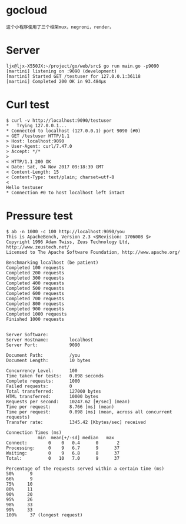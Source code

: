 # gocloud
    这个小程序使用了三个框架mux，negroni，render。

# Server
    ljx@ljx-X550JX:~/project/go/web/src$ go run main.go -p9090  
    [martini] listening on :9090 (development)  
    [martini] Started GET /testuser for 127.0.0.1:36118  
    [martini] Completed 200 OK in 93.484µs

#  Curl test
    $ curl -v http://localhost:9090/testuser  
    *   Trying 127.0.0.1...
    * Connected to localhost (127.0.0.1) port 9090 (#0)
    > GET /testuser HTTP/1.1
    > Host: localhost:9090
    > User-Agent: curl/7.47.0
    > Accept: */*
    >
    < HTTP/1.1 200 OK
    < Date: Sat, 04 Nov 2017 09:18:39 GMT
    < Content-Length: 15
    < Content-Type: text/plain; charset=utf-8
    <
    Hello testuser
    * Connection #0 to host localhost left intact

# Pressure test

    $ ab -n 1000 -c 100 http://localhost:9090/you
    This is ApacheBench, Version 2.3 <$Revision: 1706008 $>
    Copyright 1996 Adam Twiss, Zeus Technology Ltd, http://www.zeustech.net/
    Licensed to The Apache Software Foundation, http://www.apache.org/

    Benchmarking localhost (be patient)
    Completed 100 requests
    Completed 200 requests
    Completed 300 requests
    Completed 400 requests
    Completed 500 requests
    Completed 600 requests
    Completed 700 requests
    Completed 800 requests
    Completed 900 requests
    Completed 1000 requests
    Finished 1000 requests


    Server Software:        
    Server Hostname:        localhost
    Server Port:            9090

    Document Path:          /you
    Document Length:        10 bytes

    Concurrency Level:      100
    Time taken for tests:   0.098 seconds
    Complete requests:      1000
    Failed requests:        0
    Total transferred:      127000 bytes
    HTML transferred:       10000 bytes
    Requests per second:    10247.62 [#/sec] (mean)
    Time per request:       8.766 [ms] (mean)
    Time per request:       0.098 [ms] (mean, across all concurrent requests)
    Transfer rate:          1345.42 [Kbytes/sec] received

    Connection Times (ms)
                min  mean[+/-sd] median   max
    Connect:        0    0   0.4      0       2
    Processing:     0    9   6.7      9      37
    Waiting:        0    9   6.8      8      37
    Total:          0   10   7.0      9      37

    Percentage of the requests served within a certain time (ms)
    50%      9
    66%      9
    75%     10
    80%     11
    90%     20
    95%     26
    98%     33
    99%     33
    100%     37 (longest request)
